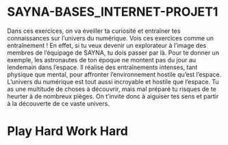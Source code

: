 # SAYNA-BASES_INTERNET-PROJET1
Dans ces exercices, on va éveiller ta curiosité et entraîner tes connaissances sur l’univers
du numérique. Vois ces exercices comme un entraînement !
En effet, si tu veux devenir un explorateur à l’image des membres de l’équipage de SAYNA,
tu dois passer par là. Pour te donner un exemple, les astronautes de ton époque ne montent
pas du jour au lendemain dans l’espace. Il réalise des entraînements intenses, tant physique
que mental, pour affronter l’environnement hostile qu’est l’espace.
L’univers du numérique est tout aussi incroyable et hostile que l’espace. Tu as une multitude
de choses à découvrir, mais mal préparé tu risques de te heurter à de nombreux pièges. On
t’invite donc à aiguiser tes sens et partir à la découverte de ce vaste univers.

# Play Hard Work Hard
